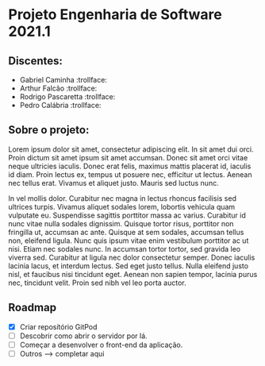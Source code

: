 # Projeto Engenharia de Software 2021.1

## Discentes:
* Gabriel Caminha :trollface:
* Arthur Falcão :trollface:
* Rodrigo Pascaretta :trollface:
* Pedro Calábria :trollface:

## Sobre o projeto: 

Lorem ipsum dolor sit amet, consectetur adipiscing elit. In sit amet dui orci. Proin dictum sit amet ipsum sit amet accumsan. Donec sit amet orci vitae neque ultricies iaculis. Donec erat felis, maximus mattis placerat id, iaculis id diam. Proin lectus ex, tempus ut posuere nec, efficitur ut lectus. Aenean nec tellus erat. Vivamus et aliquet justo. Mauris sed luctus nunc.

In vel mollis dolor. Curabitur nec magna in lectus rhoncus facilisis sed ultrices turpis. Vivamus aliquet sodales lorem, lobortis vehicula quam vulputate eu. Suspendisse sagittis porttitor massa ac varius. Curabitur id nunc vitae nulla sodales dignissim. Quisque tortor risus, porttitor non fringilla ut, accumsan ac ante. Quisque at sem sodales, accumsan tellus non, eleifend ligula. Nunc quis ipsum vitae enim vestibulum porttitor ac ut nisi. Etiam nec sodales nunc. In accumsan tortor tortor, sed gravida leo viverra sed. Curabitur at ligula nec dolor consectetur semper. Donec iaculis lacinia lacus, et interdum lectus. Sed eget justo tellus. Nulla eleifend justo nisl, et faucibus nisi tincidunt eget. Aenean non sapien tempor, lacinia purus nec, tincidunt velit. Proin sed nibh vel leo porta auctor.

## Roadmap

- [x] Criar reposítório GitPod
- [ ] Descobrir como abrir o servidor por lá.
- [ ] Começar a desenvolver o front-end da aplicação.
- [ ] Outros --> completar aqui

